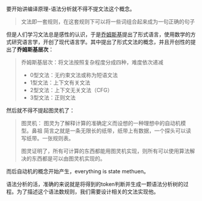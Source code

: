 要开始讲编译原理-语法分析就不得不提文法这个概念。

> 文法即一套规则，在这套规则下可以将一些词组合起来成为一句正确的句子

但是人们学习文法总是感性的认识，于是[乔姆斯基](https://zh.wikipedia.org/zh-hans/%E8%AF%BA%E5%A7%86%C2%B7%E4%B9%94%E5%A7%86%E6%96%AF%E5%9F%BA)提出了形式语言，使用数学的方式研究语言学，开创了现代语言学。其中提出了形式文法的概念，并且开创性的提出了**乔姆斯基层次**：
> 乔姆斯基层次：将文法按照复杂程度分成四种，难度依次递减
> - 0型文法：无约束文法或称为短语文法
> - 1型文法：上下文有关文法
> - 2型文法：上下文无关文法（CFG）
> - 3型文法：正则文法

然后就不得不提起图灵机了：
> 图灵机：
> 图灵为了解释计算的准确定义而设想的一种理想中的自动机模型。鼻祖
> 简言之就是一条无限长的纸带，纸带上有数据，一个探头可以读写纸带。一张规则表。
> 
> 图灵证明了，所有可计算的东西都能用图灵机实现，则所有可以使用算法解决的东西都是可以由图灵机实现的。

而后自动机的概念开始产生，everything is state methuen。

语法分析的活，准确的来说就是将得到的token判断并生成一颗语法分析树的过程。为了描述这个语法数规则，我们需要设计相关的文法实现他。